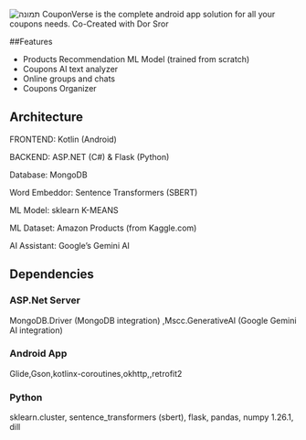 ![תמונה](https://github.com/user-attachments/assets/3ee4a530-ad48-45c1-831c-9b9d87a85aaa)
CouponVerse is the complete android app solution for all your coupons needs. 
Co-Created with Dor Sror 

##Features
- Products Recommendation ML Model (trained from scratch)
- Coupons AI text analyzer
- Online groups and chats
- Coupons Organizer
## Architecture 
FRONTEND: Kotlin (Android)

BACKEND: ASP.NET (C#) & Flask (Python) 

Database: MongoDB 

Word Embeddor: Sentence Transformers (SBERT) 

ML Model: sklearn K-MEANS 

ML Dataset: Amazon Products (from Kaggle.com) 

AI Assistant: Google’s Gemini AI 

## Dependencies
### ASP.Net Server  
MongoDB.Driver (MongoDB integration)  ,Mscc.GenerativeAI (Google Gemini AI integration)  
### Android App 
Glide,Gson,kotlinx-coroutines,okhttp,,retrofit2
### Python
sklearn.cluster, sentence_transformers (sbert), flask, pandas, numpy 1.26.1, dill





